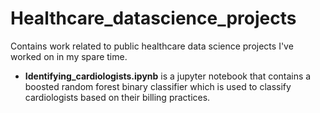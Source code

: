 # Healthcare_datascience_projects
Contains work related to public healthcare data science projects I've worked on in my spare time.

* **Identifying_cardiologists.ipynb** is a jupyter notebook that contains a boosted random forest binary classifier which is used to classify cardiologists based on their billing practices. 

